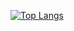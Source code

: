 [![Top Langs](https://github-readme-stats.vercel.app/api/top-langs/?username=vladislav-gh-dump)](https://github.com/vladislav-gh-dump/github-readme-stats)
